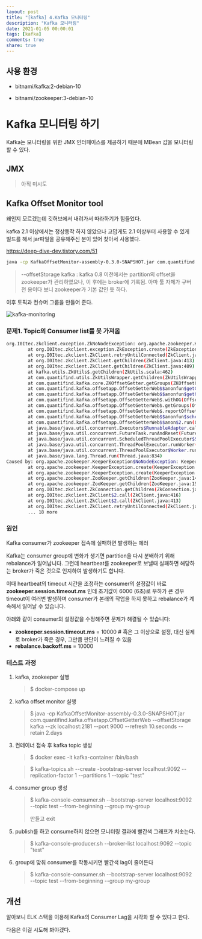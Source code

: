 ```yaml
---
layout: post
title: "[kafka] 4.Kafka 모니터링"
description: "Kafka 모니터링"
date: 2021-01-05 00:00:01
tags: [kafka]
comments: true
share: true
---
```




## 사용 환경

- bitnami/kafka:2-debian-10

- bitnami/zookeeper:3-debian-10



# Kafka 모니터링 하기

Kafka는 모니터링을 위한 JMX 인터페이스를 제공하기 때문에 MBean 값을 모니터링 할 수 있다.



## JMX

> 아직 미시도



## Kafka Offset Monitor tool

왜인지 모르겠는데 깃허브에서 내려가서 따라하기가 힘들었다.

kafka 2.1 이상에서는 정상동작 하지 않았으나 고맙게도 2.1 이상부터 사용할 수 있게 빌드를 해서 jar파일을 공유해주신 분이 있어 찾아서 사용했다.

https://deep-dive-dev.tistory.com/51

```bash
java -cp KafkaOffsetMonitor-assembly-0.3.0-SNAPSHOT.jar com.quantifind.kafka.offsetapp.OffsetGetterWeb --offsetStorage kafka --zk localhost:2181 --port 9000 --refresh 10.seconds --retain 2.days
```

> --offsetStorage kafka : kafka 0.8 이전에서는 partition의 offset을 zookeeper가 관리하였으나, 이 후에는 broker에 기록됨. 아마 툴 자체가 구버전 용이다 보니 zookeeper가 기본 값인 듯 하다.



이후 토픽과 컨슈머 그룹을 만들어 준다.

![kafka-monitoring](https://zkdlu.github.io/images/kafka/kafka-monitoring.png)



### 문제1. Topic의 Consumer list를 못 가져옴

```bash
org.I0Itec.zkclient.exception.ZkNoNodeException: org.apache.zookeeper.KeeperException$NoNodeException: KeeperErrorCode = NoNode for /consumers
        at org.I0Itec.zkclient.exception.ZkException.create(ZkException.java:47)
        at org.I0Itec.zkclient.ZkClient.retryUntilConnected(ZkClient.java:685)
        at org.I0Itec.zkclient.ZkClient.getChildren(ZkClient.java:413)
        at org.I0Itec.zkclient.ZkClient.getChildren(ZkClient.java:409)
        at kafka.utils.ZkUtils$.getChildren(ZkUtils.scala:462)
        at com.quantifind.utils.ZkUtilsWrapper.getChildren(ZkUtilsWrapper.scala:62)
        at com.quantifind.kafka.core.ZKOffsetGetter.getGroups(ZKOffsetGetter.scala:62)
        at com.quantifind.kafka.offsetapp.OffsetGetterWeb$$anonfun$getGroups$1.apply(OffsetGetterWeb.scala:100)
        at com.quantifind.kafka.offsetapp.OffsetGetterWeb$$anonfun$getGroups$1.apply(OffsetGetterWeb.scala:100)
        at com.quantifind.kafka.offsetapp.OffsetGetterWeb$.withOG(OffsetGetterWeb.scala:89)
        at com.quantifind.kafka.offsetapp.OffsetGetterWeb$.getGroups(OffsetGetterWeb.scala:99)
        at com.quantifind.kafka.offsetapp.OffsetGetterWeb$.reportOffsets(OffsetGetterWeb.scala:69)
        at com.quantifind.kafka.offsetapp.OffsetGetterWeb$$anonfun$schedule$1.apply$mcV$sp(OffsetGetterWeb.scala:80)
        at com.quantifind.kafka.offsetapp.OffsetGetterWeb$$anon$2.run(OffsetGetterWeb.scala:49)
        at java.base/java.util.concurrent.Executors$RunnableAdapter.call(Executors.java:515)
        at java.base/java.util.concurrent.FutureTask.runAndReset(FutureTask.java:305)
        at java.base/java.util.concurrent.ScheduledThreadPoolExecutor$ScheduledFutureTask.run(ScheduledThreadPoolExecutor.java:305)
        at java.base/java.util.concurrent.ThreadPoolExecutor.runWorker(ThreadPoolExecutor.java:1128)
        at java.base/java.util.concurrent.ThreadPoolExecutor$Worker.run(ThreadPoolExecutor.java:628)
        at java.base/java.lang.Thread.run(Thread.java:834)
Caused by: org.apache.zookeeper.KeeperException$NoNodeException: KeeperErrorCode = NoNode for /consumers
        at org.apache.zookeeper.KeeperException.create(KeeperException.java:111)
        at org.apache.zookeeper.KeeperException.create(KeeperException.java:51)
        at org.apache.zookeeper.ZooKeeper.getChildren(ZooKeeper.java:1472)
        at org.apache.zookeeper.ZooKeeper.getChildren(ZooKeeper.java:1500)
        at org.I0Itec.zkclient.ZkConnection.getChildren(ZkConnection.java:99)
        at org.I0Itec.zkclient.ZkClient$2.call(ZkClient.java:416)
        at org.I0Itec.zkclient.ZkClient$2.call(ZkClient.java:413)
        at org.I0Itec.zkclient.ZkClient.retryUntilConnected(ZkClient.java:675)
        ... 18 more
```

### 원인

Kafka consumer가 zookeeper 접속에 실패하면 발생하는 에러

Kafka는 consumer group에 변화가 생기면 partition을 다시 분배하기 위해 rebalance가 일어납니다.  그런데 heartbeat를 zookeeper로 보낼때 실패하면 해당하는 broker가 죽은 것으로 인지하여 발생하기도 합니다.

이때 heartbeat의 timeout 시간을 조정하는 consumer의 설정값이 바로 **zookeeper.session.timeout.ms** 인데 초기값이 6000 (6초)로 부하가 큰 경우 timeout이 여러번 발생하며 consumer가 본래의 작업을 하지 못하고 rebalance가 계속해서 일어날 수 있습니다.

아래와 같이 consumer의 설정값을 수정해주면 문제가 해결될 수 있습니다:

- **zookeeper.session.timeout.ms** = 10000 # 혹은 그 이상으로 설정, 대신 실제로 broker가 죽은 경우, 그만큼 판단이 느려질 수 있음
- **rebalance.backoff.ms** = 10000



### 테스트 과정

1. kafka, zookeeper 실행

   > $ docker-compose up

2. kafka offset monitor 실행

   > $ java -cp KafkaOffsetMonitor-assembly-0.3.0-SNAPSHOT.jar com.quantifind.kafka.offsetapp.OffsetGetterWeb --offsetStorage kafka --zk localhost:2181 --port 9000 --refresh 10.seconds --retain 2.days

3. 컨테이너 접속 후 kafka topic 생성

   > $ docker exec -it kafka-container /bin/bash

   > $ kafka-topics.sh --create -bootstrap-server localhost:9092 --replication-factor 1 --partitions 1 --topic "test"

4. consumer group 생성

   > $ kafka-console-consumer.sh --bootstrap-server localhost:9092 --topic test --from-beginning --group my-group
   >
   > 만들고 exit

5. publish를 하고 consume하지 않으면 모니터링 결과에 빨간색 그래프가 치솟는다.

   > $ kafka-console-producer.sh --broker-list localhost:9092 --topic "test"

6. group에 맞춰 consumer를 작동시키면 빨간색 lag이 줄어든다

   > $ kafka-console-consumer.sh --bootstrap-server localhost:9092 --topic test --from-beginning --group my-group





## 개선

알아보니 ELK 스택을 이용해 Kafka의 Consumer Lag을 시각화 할 수 있다고 한다.

다음은 이걸 시도해 봐야겠다.